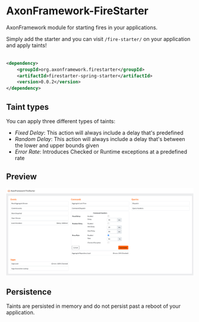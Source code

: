 # AxonFramework-FireStarter

AxonFramework module for starting fires in your applications.

Simply add the starter and you can visit `/fire-starter/` on your application and apply taints!

```xml

<dependency>
    <groupId>org.axonframework.firestarter</groupId>
    <artifactId>firestarter-spring-starter</artifactId>
    <version>0.0.2</version>
</dependency>
```

## Taint types

You can apply three different types of taints:

- *Fixed Delay*: This action will always include a delay that's predefined
- *Random Delay*: This action will always include a delay that's between the lower and upper bounds given
- *Error Rate*: Introduces Checked or Runtime exceptions at a predefined rate

## Preview
![img.png](img.png)

## Persistence
Taints are persisted in memory and do not persist past a reboot of your application. 
